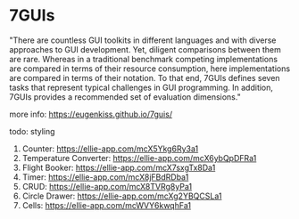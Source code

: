 # 7GUIs 

"There are countless GUI toolkits in different languages and with diverse approaches to GUI development. Yet, diligent comparisons between them are rare. Whereas in a traditional benchmark competing implementations are compared in terms of their resource consumption, here implementations are compared in terms of their notation. To that end, 7GUIs defines seven tasks that represent typical challenges in GUI programming. In addition, 7GUIs provides a recommended set of evaluation dimensions."

more info: https://eugenkiss.github.io/7guis/

todo: styling

1. Counter: https://ellie-app.com/mcX5Ykg6Ry3a1
2. Temperature Converter: https://ellie-app.com/mcX6ybQpDFRa1
3. Flight Booker: https://ellie-app.com/mcX7sxgTx8Da1
4. Timer: https://ellie-app.com/mcX8jFBdRDba1
5. CRUD: https://ellie-app.com/mcX8TVRg8yPa1
6. Circle Drawer: https://ellie-app.com/mcXg2YBQCSLa1
7. Cells: https://ellie-app.com/mcWVY6kwqhFa1


